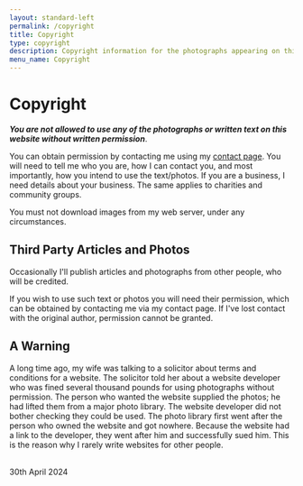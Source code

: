 ```yaml
---
layout: standard-left
permalink: /copyright
title: Copyright
type: copyright
description: Copyright information for the photographs appearing on this website.
menu_name: Copyright
---
```

# Copyright

***You are not allowed to use any of the photographs or written text on this website without written permission***. 

You can obtain permission by contacting me using my [contact page](/contact). You will need to tell me who you are, how I can contact you, and most importantly, how you intend to use the text/photos. If you are a business, I need details about your business. The same applies to charities and community groups.

You must not download images from my web server, under any circumstances.

## Third Party Articles and Photos

Occasionally I'll publish articles and photographs from other people, who will be credited.

If you wish to use such text or photos you will need their permission, which can be obtained by contacting me via my contact page. If I've lost contact with the original author, permission cannot be granted.

## A Warning

A long time ago, my wife was talking to a solicitor about terms and conditions for a website. The solicitor told her about a website developer who was fined several thousand pounds for using photographs without permission. The person who wanted the website supplied the photos; he had lifted them from a major photo library. The website developer did not bother checking they could be used. The photo library first went after the person who owned the website and got nowhere. Because the website had a link to the developer, they went after him and successfully sued him. This is the reason why I rarely write websites for other people. 

<br/>
30th April 2024